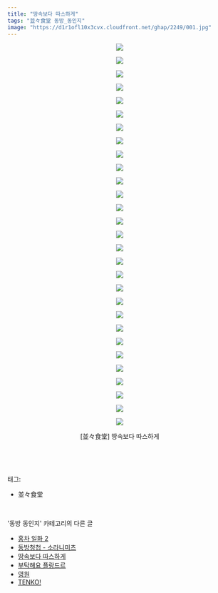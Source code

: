 ```yaml
---
title: "땅속보다 따스하게"
tags: "並々食堂 동방_동인지"
image: "https://d1r1ofl10x3cvx.cloudfront.net/ghap/2249/001.jpg"
---
```

<div class="article">
<p style="text-align: center; clear: none; float: none;"><img src="{{ site.imgserver7 }}/ghap/2249/001.jpg"/></p>
<p style="text-align: center; clear: none; float: none;"><img src="{{ site.imgserver7 }}/ghap/2249/002.jpg"/></p>
<p style="text-align: center; clear: none; float: none;"><img src="{{ site.imgserver7 }}/ghap/2249/003.jpg"/></p>
<p style="text-align: center; clear: none; float: none;"><img src="{{ site.imgserver7 }}/ghap/2249/004.jpg"/></p>
<p style="text-align: center; clear: none; float: none;"><img src="{{ site.imgserver7 }}/ghap/2249/005.jpg"/></p>
<p style="text-align: center; clear: none; float: none;"><img src="{{ site.imgserver7 }}/ghap/2249/006.jpg"/></p>
<p style="text-align: center; clear: none; float: none;"><img src="{{ site.imgserver7 }}/ghap/2249/007.jpg"/></p>
<p style="text-align: center; clear: none; float: none;"><img src="{{ site.imgserver7 }}/ghap/2249/008.jpg"/></p>
<p style="text-align: center; clear: none; float: none;"><img src="{{ site.imgserver7 }}/ghap/2249/009.jpg"/></p>
<p style="text-align: center; clear: none; float: none;"><img src="{{ site.imgserver7 }}/ghap/2249/010.jpg"/></p>
<p style="text-align: center; clear: none; float: none;"><img src="{{ site.imgserver7 }}/ghap/2249/011.jpg"/></p>
<p style="text-align: center; clear: none; float: none;"><img src="{{ site.imgserver7 }}/ghap/2249/012.jpg"/></p>
<p style="text-align: center; clear: none; float: none;"><img src="{{ site.imgserver7 }}/ghap/2249/013.jpg"/></p>
<p style="text-align: center; clear: none; float: none;"><img src="{{ site.imgserver7 }}/ghap/2249/014.jpg"/></p>
<p style="text-align: center; clear: none; float: none;"><img src="{{ site.imgserver7 }}/ghap/2249/015.jpg"/></p>
<p style="text-align: center; clear: none; float: none;"><img src="{{ site.imgserver7 }}/ghap/2249/016.jpg"/></p>
<p style="text-align: center; clear: none; float: none;"><img src="{{ site.imgserver7 }}/ghap/2249/017.jpg"/></p>
<p style="text-align: center; clear: none; float: none;"><img src="{{ site.imgserver7 }}/ghap/2249/018.jpg"/></p>
<p style="text-align: center; clear: none; float: none;"><img src="{{ site.imgserver7 }}/ghap/2249/019.jpg"/></p>
<p style="text-align: center; clear: none; float: none;"><img src="{{ site.imgserver7 }}/ghap/2249/020.jpg"/></p>
<p style="text-align: center; clear: none; float: none;"><img src="{{ site.imgserver7 }}/ghap/2249/021.jpg"/></p>
<p style="text-align: center; clear: none; float: none;"><img src="{{ site.imgserver7 }}/ghap/2249/022.jpg"/></p>
<p style="text-align: center; clear: none; float: none;"><img src="{{ site.imgserver7 }}/ghap/2249/023.jpg"/></p>
<p style="text-align: center; clear: none; float: none;"><img src="{{ site.imgserver7 }}/ghap/2249/024.jpg"/></p>
<p style="text-align: center; clear: none; float: none;"><img src="{{ site.imgserver7 }}/ghap/2249/025.jpg"/></p>
<p style="text-align: center; clear: none; float: none;"><img src="{{ site.imgserver7 }}/ghap/2249/026.jpg"/></p>
<p style="text-align: center; clear: none; float: none;"><img src="{{ site.imgserver7 }}/ghap/2249/027.jpg"/></p>
<p style="text-align: center; clear: none; float: none;"><img src="{{ site.imgserver7 }}/ghap/2249/028.jpg"/></p>
<p style="text-align: center; clear: none; float: none;"><img src="{{ site.imgserver7 }}/ghap/2249/029.jpg"/></p>
<p style="text-align: center; clear: none; float: none;">[並々食堂] 땅속보다 따스하게</p>
<p><br/></p>
</div><br/>
<div class="tagTrail">
<p>태그: </p>
<ul>
<li>並々食堂</li>
</ul>
</div><br/>
<div class="another">
<p>'동방 동인지' 카테고리의 다른 글</p>
<ul>
<li><a href="/ghap_2252">홍차 일화 2</a></li>
<li><a href="/ghap_2251">동방청첩 - 소라니미츠</a></li>
<li><a href="/ghap_2249">땅속보다 따스하게</a></li>
<li><a href="/ghap_2248">부탁해요 플랑드르</a></li>
<li><a href="/ghap_2247">영원</a></li>
<li><a href="/ghap_2246">TENKO!</a></li>
</ul>
</div><br/>
<div class="cb_module cb_fluid">
<div class="cb_wrt cb_profile">
</div><!-- commentList close -->
</div><br/>
